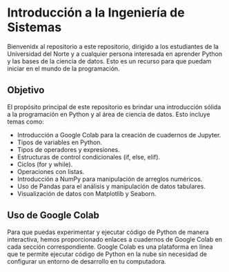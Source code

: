 # Introducción a la Ingeniería de Sistemas

Bienvenidx al repositorio a este repositorio, dirigido a los estudiantes de la Universidad del Norte y a cualquier persona interesada en aprender Python y las bases de la ciencia de datos. Esto es un recurso para que puedam iniciar en el mundo de la programación.

## Objetivo

El propósito principal de este repositorio es brindar una introducción sólida a la programación en Python y al área de ciencia de datos.
Esto incluye temas como:

- Introducción a Google Colab para la creación de cuadernos de Jupyter.
- Tipos de variables en Python.
- Tipos de operadores y expresiones.
- Estructuras de control condicionales (if, else, elif).
- Ciclos (for y while).
- Operaciones con listas.
- Introducción a NumPy para manipulación de arreglos numéricos.
- Uso de Pandas para el análisis y manipulación de datos tabulares.
- Visualización de datos con Matplotlib y Seaborn.


## Uso de Google Colab

Para que puedas experimentar y ejecutar código de Python de manera interactiva, hemos proporcionado enlaces a cuadernos de Google Colab en cada sección correspondiente. Google Colab es una plataforma en línea que te permite ejecutar código de Python en la nube sin necesidad de configurar un entorno de desarrollo en tu computadora.

